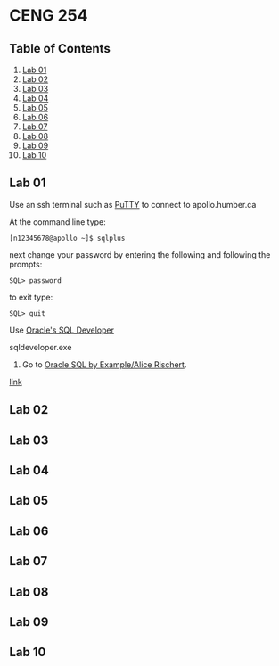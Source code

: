 # CENG 254

## Table of Contents
1. [Lab 01](#lab-01)
2. [Lab 02](#lab-02)
3. [Lab 03](#lab-03)
4. [Lab 04](#lab-04)
5. [Lab 05](#lab-05)
6. [Lab 06](#lab-06)
7. [Lab 07](#lab-07)
8. [Lab 08](#lab-08)
9. [Lab 09](#lab-09)
1. [Lab 10](#lab-10)

## Lab 01
Use an ssh terminal such as <a href="https://www.chiark.greenend.org.uk/~sgtatham/putty/latest.html">PuTTY</a> to connect to apollo.humber.ca

At the command line type:
```
[n12345678@apollo ~]$ sqlplus
```
next change your password by entering the following and following the prompts:
```
SQL> password
```
to exit type:
```
SQL> quit 
```

Use <a href="http://www.oracle.com/technetwork/developer-tools/sql-developer/downloads/index.html">Oracle's SQL Developer</a>


sqldeveloper.exe

1. Go to <a href="http://www.oraclesqlbyexample.com/download-the-sample-database.html">Oracle SQL by Example/Alice Rischert</a>.

[link](hyperlink)
## Lab 02
## Lab 03
## Lab 04
## Lab 05
## Lab 06
## Lab 07
## Lab 08
## Lab 09
## Lab 10